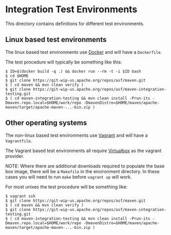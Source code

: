 <!-- - Licensed to the Apache Software Foundation (ASF) under one or more contributor license agreements. See the NOTICE file distributed with this work for additional information regarding copyright ownership. The ASF licenses this file to you under the Apache License, Version 2.0 (the "License"); you may not use this file except in compliance with the License. You may obtain a copy of the License at <http://www.apache.org/licenses/LICENSE-2.0> Unless required by applicable law or agreed to in writing, software distributed under the License is distributed on an "AS IS" BASIS, WITHOUT WARRANTIES OR CONDITIONS OF ANY KIND, either express or implied. See the License for the specific language governing permissions and limitations under the License. -->

 # Integration Test Environments

This directory contains definitions for different test environments.

## Linux based test environments

The linux based test environments use [Docker](https://www.docker.com/) and will have a `Dockerfile`.

The test procedure will typically be something like this:

```
$ ID=$(docker build -q .) && docker run --rm -t -i $ID bash
$ cd $HOME
$ git clone https://git-wip-us.apache.org/repos/asf/maven.git
$ ( cd maven && mvn clean verify )
$ git clone https://git-wip-us.apache.org/repos/asf/maven-integration-testing.git
$ ( cd maven-integration-testing && mvn clean install -Prun-its -Dmaven.repo.local=$HOME/work/repo -DmavenDistro=$HOME/maven/apache-maven/target/apache-maven-...-bin.zip )
```

## Other operating systems

The non-linux based test environments use [Vagrant](https://www.vagrantup.com/) and will have a `Vagrantfile`.

The Vagrant based test environments all require [Virtualbox](https://www.virtualbox.org/wiki/Downloads) as the vagrant provider.

NOTE: Where there are additional downloads required to populate the base box image, there will be a `Makefile` in the environment directory. In these cases you will need to run `make` before `vagrant up` will work.

For most unixes the test procedure will be something like:

```
$ vagrant ssh
$ git clone https://git-wip-us.apache.org/repos/asf/maven.git
$ ( cd maven && mvn clean verify )
$ git clone https://git-wip-us.apache.org/repos/asf/maven-integration-testing.git
$ ( cd maven-integration-testing && mvn clean install -Prun-its -Dmaven.repo.local=$HOME/work/repo -DmavenDistro=$HOME/maven/apache-maven/target/apache-maven-...-bin.zip )
```
